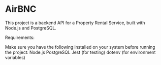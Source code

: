 # AirBNC
This project is a backend API for a Property Rental Service, built with Node.js and PostgreSQL.

Requirements:

Make sure you have the following installed on your system before running the project:
Node.js
PostgreSQL
Jest
 (for testing)
dotenv
 (for environment variables)
